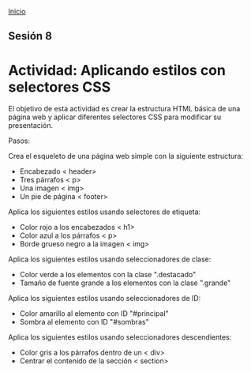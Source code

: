 <!-- No borrar o modificar -->
[Inicio](./index.md)

## Sesión 8 


<!-- actividad 08-->

# Actividad: Aplicando estilos con selectores CSS
El objetivo de esta actividad es crear la estructura HTML básica de una página web y aplicar diferentes selectores CSS para modificar su presentación.

Pasos:

Crea el esqueleto de una página web simple con la siguiente estructura:

* Encabezado < header>
* Tres párrafos < p>
* Una imagen < img>
* Un pie de página < footer>

Aplica los siguientes estilos usando selectores de etiqueta:

* Color rojo a los encabezados < h1>
* Color azul a los párrafos < p>
* Borde grueso negro a la imagen < img>

Aplica los siguientes estilos usando seleccionadores de clase:

* Color verde a los elementos con la clase ".destacado"
* Tamaño de fuente grande a los elementos con la clase ".grande"

Aplica los siguientes estilos usando seleccionadores de ID:

* Color amarillo al elemento con ID "#principal"
* Sombra al elemento con ID "#sombras"

Aplica los siguientes estilos usando seleccionadores descendientes:

* Color gris a los párrafos dentro de un < div>
* Centrar el contenido de la sección < section>







